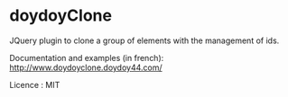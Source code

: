 doydoyClone
===========

JQuery plugin to clone a group of elements with the management of ids.


Documentation and examples (in french):  http://www.doydoyclone.doydoy44.com/

Licence : MIT
